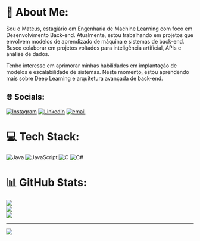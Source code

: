 # 💫 About Me:
Sou o Mateus, estagiário em Engenharia de Machine Learning com foco em Desenvolvimento Back-end.
Atualmente, estou trabalhando em projetos que envolvem modelos de aprendizado de máquina e sistemas de back-end.
Busco colaborar em projetos voltados para inteligência artificial, APIs e análise de dados.

Tenho interesse em aprimorar minhas habilidades em implantação de modelos e escalabilidade de sistemas.
Neste momento, estou aprendendo mais sobre Deep Learning e arquitetura avançada de back-end.


## 🌐 Socials:
[![Instagram](https://img.shields.io/badge/Instagram-%23E4405F.svg?logo=Instagram&logoColor=white)](https://instagram.com/https://www.instagram.com/teuzlins_) [![LinkedIn](https://img.shields.io/badge/LinkedIn-%230077B5.svg?logo=linkedin&logoColor=white)](https://linkedin.com/in/https://www.linkedin.com/in/mateus-de-lima-lins-304a812b7) [![email](https://img.shields.io/badge/Email-D14836?logo=gmail&logoColor=white)](mailto:https://mail.google.com/mail/u/3/#inbox) 

# 💻 Tech Stack:
![Java](https://img.shields.io/badge/java-%23ED8B00.svg?style=flat&logo=openjdk&logoColor=white) ![JavaScript](https://img.shields.io/badge/javascript-%23323330.svg?style=flat&logo=javascript&logoColor=%23F7DF1E) ![C](https://img.shields.io/badge/c-%2300599C.svg?style=flat&logo=c&logoColor=white) ![C#](https://img.shields.io/badge/c%23-%23239120.svg?style=flat&logo=csharp&logoColor=white)
# 📊 GitHub Stats:
![](https://github-readme-stats.vercel.app/api?username=Teuzlins&theme=dark&hide_border=false&include_all_commits=false&count_private=false)<br/>
![](https://nirzak-streak-stats.vercel.app/?user=Teuzlins&theme=dark&hide_border=false)<br/>
![](https://github-readme-stats.vercel.app/api/top-langs/?username=Teuzlins&theme=dark&hide_border=false&include_all_commits=false&count_private=false&layout=compact)

---
[![](https://visitcount.itsvg.in/api?id=Teuzlins&icon=0&color=0)](https://visitcount.itsvg.in)

<!-- Proudly created with GPRM ( https://gprm.itsvg.in ) -->
